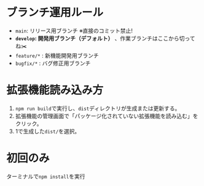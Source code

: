 # ブランチ運用ルール
- `main`: リリース用ブランチ ※直接のコミット禁止!
- **`develop`: 開発用ブランチ（デフォルト）** 、作業ブランチはここから切ってね✂️
- `feature/*` : 新機能開発用ブランチ
- `bugfix/*` : バグ修正用ブランチ

# 拡張機能読み込み方
1. `npm run build`で実行し、`dist`ディレクトリが生成または更新する。
2. 拡張機能の管理画面で「パッケージ化されていない拡張機能を読み込む」をクリック。
3. 1で生成した`dist/`を選択。

# 初回のみ
ターミナルで`npm install`を実行
